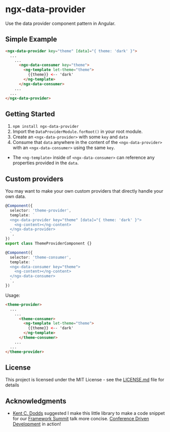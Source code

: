 # ngx-data-provider

Use the data provider component pattern in Angular.

## Simple Example

```html
<ngx-data-provider key="theme" [data]="{ theme: 'dark' }">
  ...
    ...
      <ngx-data-consumer key="theme">
        <ng-template let-theme="theme">
          {{theme}} <-- 'dark'
        </ng-template>
      </ngx-data-consumer>
    ...
  ...
</ngx-data-provider>
```

## Getting Started

1. `npm install ngx-data-provider`
2. Import the `DataProviderModule.forRoot()` in your root module.
3. Create an `<ngx-data-provider>` with some `key` and `data`
4. Consume that `data` anywhere in the content of the `<ngx-data-provider>` with an `<ngx-data-consumer>` using the same `key`.

- The `<ng-template>` inside of `<ngx-data-consumer>` can reference any properties provided in the `data`.

## Custom providers

You may want to make your own custom providers that directly handle your own data.

```ts
@Component({
  selector: 'theme-provider',
  template: `
  <ngx-data-provider key="theme" [data]="{ theme: 'dark' }">
    <ng-content></ng-content>
  </ngx-data-provider>
  `,
})
export class ThemeProviderComponent {}

@Component({
  selector: 'theme-consumer',
  template: `
  <ngx-data-consumer key="theme">
    <ng-content></ng-content>
  </ngx-data-consumer>
  `,
})
```

Usage:

```html
<theme-provider>
  ...
    ...
      <theme-consumer>
        <ng-template let-theme="theme">
          {{theme}} <-- 'dark'
        </ng-template>
      </theme-consumer>
    ...
  ...
</theme-provider>
```

## License

This project is licensed under the MIT License - see the [LICENSE.md](LICENSE.md) file for details

## Acknowledgments

- [Kent C. Dodds](https://twitter.com/kentcdodds) suggested I make this little library to make a code snippet for our [Framework Summit](http://frameworksummit.com) talk more concise. [Conference Driven Development](https://twitter.com/NikkitaFTW/status/973258530777165824) in action!
